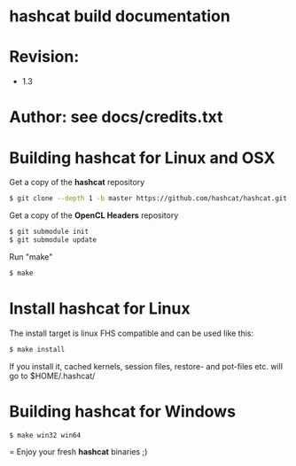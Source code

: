 hashcat build documentation
=
# Revision:
* 1.3

# Author: see docs/credits.txt

# Building hashcat for Linux and OSX

Get a copy of the **hashcat** repository

```sh
$ git clone --depth 1 -b master https://github.com/hashcat/hashcat.git
```

Get a copy of the **OpenCL Headers** repository

```sh
$ git submodule init
$ git submodule update
```

Run "make"

```sh
$ make
```

# Install hashcat for Linux

The install target is linux FHS compatible and can be used like this:

```sh
$ make install
```

If you install it, cached kernels, session files, restore- and pot-files etc. will go to $HOME/.hashcat/

# Building hashcat for Windows

```sh
$ make win32 win64
```

=
Enjoy your fresh **hashcat** binaries ;)
